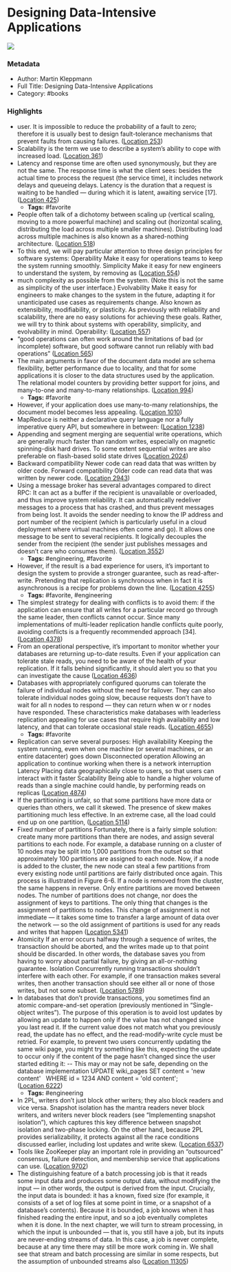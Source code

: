# Designing Data-Intensive Applications

![](https://images-na.ssl-images-amazon.com/images/I/514xvNk9rTL._SL200_.jpg)

### Metadata

- Author: Martin Kleppmann
- Full Title: Designing Data-Intensive Applications
- Category: #books

### Highlights

- user. It is impossible to reduce the probability of a fault to zero; therefore it is usually best to design fault-tolerance mechanisms that prevent faults from causing failures. ([Location 253](https://readwise.io/to_kindle?action=open&asin=B06XPJML5D&location=253))
- Scalability is the term we use to describe a system’s ability to cope with increased load. ([Location 361](https://readwise.io/to_kindle?action=open&asin=B06XPJML5D&location=361))
- Latency and response time are often used synonymously, but they are not the same. The response time is what the client sees: besides the actual time to process the request (the service time), it includes network delays and queueing delays. Latency is the duration that a request is waiting to be handled — during which it is latent, awaiting service [17]. ([Location 425](https://readwise.io/to_kindle?action=open&asin=B06XPJML5D&location=425))
    - **Tags:** #favorite
- People often talk of a dichotomy between scaling up (vertical scaling, moving to a more powerful machine) and scaling out (horizontal scaling, distributing the load across multiple smaller machines). Distributing load across multiple machines is also known as a shared-nothing architecture. ([Location 518](https://readwise.io/to_kindle?action=open&asin=B06XPJML5D&location=518))
- To this end, we will pay particular attention to three design principles for software systems: Operability Make it easy for operations teams to keep the system running smoothly. Simplicity Make it easy for new engineers to understand the system, by removing as ([Location 554](https://readwise.io/to_kindle?action=open&asin=B06XPJML5D&location=554))
- much complexity as possible from the system. (Note this is not the same as simplicity of the user interface.) Evolvability Make it easy for engineers to make changes to the system in the future, adapting it for unanticipated use cases as requirements change. Also known as extensibility, modifiability, or plasticity. As previously with reliability and scalability, there are no easy solutions for achieving these goals. Rather, we will try to think about systems with operability, simplicity, and evolvability in mind. Operability: ([Location 557](https://readwise.io/to_kindle?action=open&asin=B06XPJML5D&location=557))
- “good operations can often work around the limitations of bad (or incomplete) software, but good software cannot run reliably with bad operations” ([Location 565](https://readwise.io/to_kindle?action=open&asin=B06XPJML5D&location=565))
- The main arguments in favor of the document data model are schema flexibility, better performance due to locality, and that for some applications it is closer to the data structures used by the application. The relational model counters by providing better support for joins, and many-to-one and many-to-many relationships. ([Location 994](https://readwise.io/to_kindle?action=open&asin=B06XPJML5D&location=994))
    - **Tags:** #favorite
- However, if your application does use many-to-many relationships, the document model becomes less appealing. ([Location 1010](https://readwise.io/to_kindle?action=open&asin=B06XPJML5D&location=1010))
- MapReduce is neither a declarative query language nor a fully imperative query API, but somewhere in between: ([Location 1238](https://readwise.io/to_kindle?action=open&asin=B06XPJML5D&location=1238))
- Appending and segment merging are sequential write operations, which are generally much faster than random writes, especially on magnetic spinning-disk hard drives. To some extent sequential writes are also preferable on flash-based solid state drives ([Location 2024](https://readwise.io/to_kindle?action=open&asin=B06XPJML5D&location=2024))
- Backward compatibility Newer code can read data that was written by older code. Forward compatibility Older code can read data that was written by newer code. ([Location 2943](https://readwise.io/to_kindle?action=open&asin=B06XPJML5D&location=2943))
- Using a message broker has several advantages compared to direct RPC: It can act as a buffer if the recipient is unavailable or overloaded, and thus improve system reliability. It can automatically redeliver messages to a process that has crashed, and thus prevent messages from being lost. It avoids the sender needing to know the IP address and port number of the recipient (which is particularly useful in a cloud deployment where virtual machines often come and go). It allows one message to be sent to several recipients. It logically decouples the sender from the recipient (the sender just publishes messages and doesn’t care who consumes them). ([Location 3552](https://readwise.io/to_kindle?action=open&asin=B06XPJML5D&location=3552))
    - **Tags:** #engineering, #favorite
- However, if the result is a bad experience for users, it’s important to design the system to provide a stronger guarantee, such as read-after-write. Pretending that replication is synchronous when in fact it is asynchronous is a recipe for problems down the line. ([Location 4255](https://readwise.io/to_kindle?action=open&asin=B06XPJML5D&location=4255))
    - **Tags:** #favorite, #engineering
- The simplest strategy for dealing with conflicts is to avoid them: if the application can ensure that all writes for a particular record go through the same leader, then conflicts cannot occur. Since many implementations of multi-leader replication handle conflicts quite poorly, avoiding conflicts is a frequently recommended approach [34]. ([Location 4378](https://readwise.io/to_kindle?action=open&asin=B06XPJML5D&location=4378))
- From an operational perspective, it’s important to monitor whether your databases are returning up-to-date results. Even if your application can tolerate stale reads, you need to be aware of the health of your replication. If it falls behind significantly, it should alert you so that you can investigate the cause ([Location 4636](https://readwise.io/to_kindle?action=open&asin=B06XPJML5D&location=4636))
- Databases with appropriately configured quorums can tolerate the failure of individual nodes without the need for failover. They can also tolerate individual nodes going slow, because requests don’t have to wait for all n nodes to respond — they can return when w or r nodes have responded. These characteristics make databases with leaderless replication appealing for use cases that require high availability and low latency, and that can tolerate occasional stale reads. ([Location 4655](https://readwise.io/to_kindle?action=open&asin=B06XPJML5D&location=4655))
    - **Tags:** #favorite
- Replication can serve several purposes: High availability Keeping the system running, even when one machine (or several machines, or an entire datacenter) goes down Disconnected operation Allowing an application to continue working when there is a network interruption Latency Placing data geographically close to users, so that users can interact with it faster Scalability Being able to handle a higher volume of reads than a single machine could handle, by performing reads on replicas ([Location 4874](https://readwise.io/to_kindle?action=open&asin=B06XPJML5D&location=4874))
- If the partitioning is unfair, so that some partitions have more data or queries than others, we call it skewed. The presence of skew makes partitioning much less effective. In an extreme case, all the load could end up on one partition, ([Location 5114](https://readwise.io/to_kindle?action=open&asin=B06XPJML5D&location=5114))
- Fixed number of partitions Fortunately, there is a fairly simple solution: create many more partitions than there are nodes, and assign several partitions to each node. For example, a database running on a cluster of 10 nodes may be split into 1,000 partitions from the outset so that approximately 100 partitions are assigned to each node. Now, if a node is added to the cluster, the new node can steal a few partitions from every existing node until partitions are fairly distributed once again. This process is illustrated in Figure 6-6. If a node is removed from the cluster, the same happens in reverse. Only entire partitions are moved between nodes. The number of partitions does not change, nor does the assignment of keys to partitions. The only thing that changes is the assignment of partitions to nodes. This change of assignment is not immediate — it takes some time to transfer a large amount of data over the network — so the old assignment of partitions is used for any reads and writes that happen ([Location 5341](https://readwise.io/to_kindle?action=open&asin=B06XPJML5D&location=5341))
- Atomicity If an error occurs halfway through a sequence of writes, the transaction should be aborted, and the writes made up to that point should be discarded. In other words, the database saves you from having to worry about partial failure, by giving an all-or-nothing guarantee. Isolation Concurrently running transactions shouldn’t interfere with each other. For example, if one transaction makes several writes, then another transaction should see either all or none of those writes, but not some subset. ([Location 5789](https://readwise.io/to_kindle?action=open&asin=B06XPJML5D&location=5789))
- In databases that don’t provide transactions, you sometimes find an atomic compare-and-set operation (previously mentioned in “Single-object writes”). The purpose of this operation is to avoid lost updates by allowing an update to happen only if the value has not changed since you last read it. If the current value does not match what you previously read, the update has no effect, and the read-modify-write cycle must be retried. For example, to prevent two users concurrently updating the same wiki page, you might try something like this, expecting the update to occur only if the content of the page hasn’t changed since the user started editing it: -- This may or may not be safe, depending on the database implementation UPDATE wiki_pages SET content = 'new content'   WHERE id = 1234 AND content = 'old content'; ([Location 6222](https://readwise.io/to_kindle?action=open&asin=B06XPJML5D&location=6222))
    - **Tags:** #engineering
- In 2PL, writers don’t just block other writers; they also block readers and vice versa. Snapshot isolation has the mantra readers never block writers, and writers never block readers (see “Implementing snapshot isolation”), which captures this key difference between snapshot isolation and two-phase locking. On the other hand, because 2PL provides serializability, it protects against all the race conditions discussed earlier, including lost updates and write skew. ([Location 6537](https://readwise.io/to_kindle?action=open&asin=B06XPJML5D&location=6537))
- Tools like ZooKeeper play an important role in providing an “outsourced” consensus, failure detection, and membership service that applications can use. ([Location 9702](https://readwise.io/to_kindle?action=open&asin=B06XPJML5D&location=9702))
- The distinguishing feature of a batch processing job is that it reads some input data and produces some output data, without modifying the input — in other words, the output is derived from the input. Crucially, the input data is bounded: it has a known, fixed size (for example, it consists of a set of log files at some point in time, or a snapshot of a database’s contents). Because it is bounded, a job knows when it has finished reading the entire input, and so a job eventually completes when it is done. In the next chapter, we will turn to stream processing, in which the input is unbounded — that is, you still have a job, but its inputs are never-ending streams of data. In this case, a job is never complete, because at any time there may still be more work coming in. We shall see that stream and batch processing are similar in some respects, but the assumption of unbounded streams also ([Location 11305](https://readwise.io/to_kindle?action=open&asin=B06XPJML5D&location=11305))
